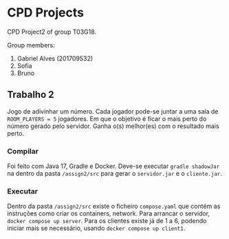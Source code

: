 # CPD Projects

CPD Project2 of group T03G18.

Group members:

1. Gabriel Alves (201709532)
2. Sofia
3. Bruno

## Trabalho 2

Jogo de adivinhar um número.
Cada jogador pode-se juntar a uma sala de `ROOM_PLAYERS = 5` jogadores.
Em que o objetivo é ficar o mais perto do número gerado pelo servidor.
Ganha o(s) melhor(es) com o resultado mais perto.

### Compilar

Foi feito com Java 17, Gradle e Docker.
Deve-se executar `gradle shadowJar` na dentro da pasta `/assign2/src` para gerar o `servidor.jar` e o `cliente.jar`.

### Executar

Dentro da pasta `/assign2/src` existe o ficheiro `compose.yaml` que contém as instruções como criar os containers, network.
Para arrancar o servidor, `docker compose up server`.
Para os clientes existe já de 1 a 6, podendo iniciar mais se necessário, usando `docker compose up client1`.

